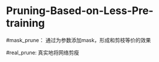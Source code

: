 # Pruning-Based-on-Less-Pre-training

#mask_prune：  通过为参数添加mask，形成和剪枝等价的效果

#real_prune:   真实地将网络剪瘦
